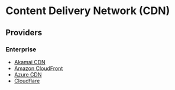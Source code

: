 # Content Delivery Network (CDN)

## Providers

### Enterprise

- [Akamai CDN](https://akamai.com)
- [Amazon CloudFront](/aws/services/cloudfront.md)
- [Azure CDN](/azure/services/cdn.md)
- [Cloudflare](https://cloudflare.com)
